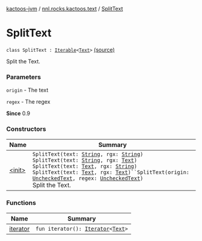 [kactoos-jvm](../../index.md) / [nnl.rocks.kactoos.text](../index.md) / [SplitText](./index.md)

# SplitText

`class SplitText : `[`Iterable`](https://kotlinlang.org/api/latest/jvm/stdlib/kotlin.collections/-iterable/index.html)`<`[`Text`](../../nnl.rocks.kactoos/-text/index.md)`>` [(source)](https://github.com/neonailol/kactoos/blob/master/kactoos-jvm/src/main/kotlin/nnl/rocks/kactoos/text/SplitText.kt#L18)

Split the Text.

### Parameters

`origin` - The text

`regex` - The regex

**Since**
0.9

### Constructors

| Name | Summary |
|---|---|
| [&lt;init&gt;](-init-.md) | `SplitText(text: `[`String`](https://kotlinlang.org/api/latest/jvm/stdlib/kotlin/-string/index.html)`, rgx: `[`String`](https://kotlinlang.org/api/latest/jvm/stdlib/kotlin/-string/index.html)`)`<br>`SplitText(text: `[`String`](https://kotlinlang.org/api/latest/jvm/stdlib/kotlin/-string/index.html)`, rgx: `[`Text`](../../nnl.rocks.kactoos/-text/index.md)`)`<br>`SplitText(text: `[`Text`](../../nnl.rocks.kactoos/-text/index.md)`, rgx: `[`String`](https://kotlinlang.org/api/latest/jvm/stdlib/kotlin/-string/index.html)`)`<br>`SplitText(text: `[`Text`](../../nnl.rocks.kactoos/-text/index.md)`, rgx: `[`Text`](../../nnl.rocks.kactoos/-text/index.md)`)``SplitText(origin: `[`UncheckedText`](../-unchecked-text/index.md)`, regex: `[`UncheckedText`](../-unchecked-text/index.md)`)`<br>Split the Text. |

### Functions

| Name | Summary |
|---|---|
| [iterator](iterator.md) | `fun iterator(): `[`Iterator`](https://kotlinlang.org/api/latest/jvm/stdlib/kotlin.collections/-iterator/index.html)`<`[`Text`](../../nnl.rocks.kactoos/-text/index.md)`>` |

